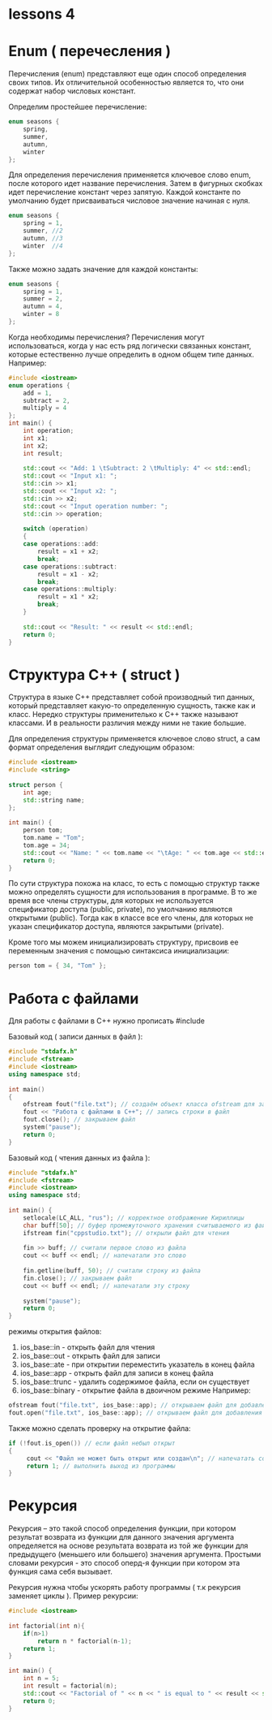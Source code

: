 # lessons 4
# Enum ( перечесления )
Перечисления (enum) представляют еще один способ определения своих типов. Их отличительной особенностью является то, что они содержат набор числовых констант.

Определим простейшее перечисление:
```C++
enum seasons {
    spring,
    summer,
    autumn,
    winter
};
```
Для определения перечисления применяется ключевое слово enum, после которого идет название перечисления. Затем в фигурных скобках идет перечисление констант через запятую. Каждой константе по умолчанию будет присваиваться числовое значение начиная с нуля. 
```C++
enum seasons {
    spring = 1,
    summer, //2
    autumn, //3
    winter  //4
};
```
Также можно задать значение для каждой константы:
```C++
enum seasons {
    spring = 1,
    summer = 2,
    autumn = 4,
    winter = 8
};
```
Когда необходимы перечисления? Перечисления могут использоваться, когда у нас есть ряд логически связанных констант, которые естественно лучше определить в одном общем типе данных. Например:
```C++
#include <iostream>
enum operations {
    add = 1,
    subtract = 2,
    multiply = 4
};
int main() {
    int operation;
    int x1;
    int x2;
    int result;
 
    std::cout << "Add: 1 \tSubtract: 2 \tMultiply: 4" << std::endl;
    std::cout << "Input x1: ";
    std::cin >> x1;
    std::cout << "Input x2: ";
    std::cin >> x2;
    std::cout << "Input operation number: ";
    std::cin >> operation;
 
    switch (operation)
    {
    case operations::add: 
        result = x1 + x2;
        break;
    case operations::subtract:
        result = x1 - x2;
        break;
    case operations::multiply:
        result = x1 * x2;
        break;
    }
 
    std::cout << "Result: " << result << std::endl;
    return 0;
}
```
# Структура C++ ( struct )
Структура в языке C++ представляет собой производный тип данных, который представляет какую-то определенную сущность, также как и класс. Нередко структуры применителько к С++ также называют классами. И в реальности различия между ними не такие большие.

Для определения структуры применяется ключевое слово struct, а сам формат определения выглядит следующим образом:
```C++
#include <iostream>
#include <string>
 
struct person {
    int age;
    std::string name;
};
 
int main() {
    person tom;
    tom.name = "Tom";
    tom.age = 34;
    std::cout << "Name: " << tom.name << "\tAge: " << tom.age << std::endl;
    return 0;
}
```
По сути структура похожа на класс, то есть с помощью структур также можно определять сущности для использования в программе. В то же время все члены структуры, для которых не используется спецификатор доступа (public, private), по умолчанию являются открытыми (public). Тогда как в классе все его члены, для которых не указан спецификатор доступа, являются закрытыми (private).

Кроме того мы можем инициализировать структуру, присвоив ее переменным значения с помощью синтаксиса инициализации:
```C++
person tom = { 34, "Tom" };
```
# Работа с файлами
Для работы с файлами в C++ нужно прописать #include <fstream>

Базовый код ( записи данных в файл ):
```C++
#include "stdafx.h"
#include <fstream>
#include <iostream>
using namespace std;
 
int main()
{
    ofstream fout("file.txt"); // создаём объект класса ofstream для записи и связываем его с файлом file.txt
    fout << "Работа с файлами в С++"; // запись строки в файл
    fout.close(); // закрываем файл
    system("pause");
    return 0;
}
```

Базовый код ( чтения данных из файла ):
```C++
#include "stdafx.h"
#include <fstream>
#include <iostream>
using namespace std;
 
int main() {
    setlocale(LC_ALL, "rus"); // корректное отображение Кириллицы
    char buff[50]; // буфер промежуточного хранения считываемого из файла текста
    ifstream fin("cppstudio.txt"); // открыли файл для чтения
 
    fin >> buff; // считали первое слово из файла
    cout << buff << endl; // напечатали это слово
 
    fin.getline(buff, 50); // считали строку из файла
    fin.close(); // закрываем файл
    cout << buff << endl; // напечатали эту строку
 
    system("pause");
    return 0;
}
```
режимы открытия файлов:
  1. ios_base::in - открыть файл для чтения
  2. ios_base::out - открыть файл для записи
  3. ios_base::ate - при открытии переместить указатель в конец файла
  4. ios_base::app - открыть файл для записи в конец файла
  5. ios_base::trunc - удалить содержимое файла, если он существует
  6. ios_base::binary - открытие файла в двоичном режиме
Например:
```C++
ofstream fout("file.txt", ios_base::app); // открываем файл для добавления информации к концу файла
fout.open("file.txt", ios_base::app); // открываем файл для добавления информации к концу файла
```
Также можно сделать проверку на открытие файла:
```C++
if (!fout.is_open()) // если файл небыл открыт
{
     cout << "Файл не может быть открыт или создан\n"; // напечатать соответствующее сообщение
     return 1; // выполнить выход из программы
}
```

# Рекурсия
Рекурсия – это такой способ определения функции, при котором результат возврата из функции для данного значения аргумента определяется на основе результата возврата из той же функции для предыдущего (меньшего или большего) значения аргумента. Простыми словами рекурсия - это способ оперд-я функции при котором эта функция сама себя вызывает.

Рекурсия нужна чтобы ускорять работу программы ( т.к рекурсия заменяет циклы ).
Пример рекурсии:
```C++
#include <iostream>
 
int factorial(int n){
    if(n>1)
        return n * factorial(n-1);
    return 1;
}

int main() {
    int n = 5;
    int result = factorial(n);
    std::cout << "Factorial of " << n << " is equal to " << result << std::endl;
    return 0;
}
```
